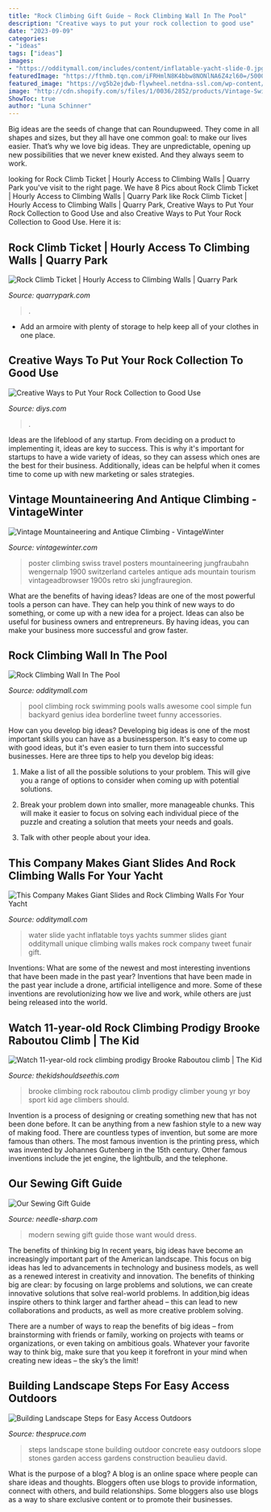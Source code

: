 ```yaml
---
title: "Rock Climbing Gift Guide ~ Rock Climbing Wall In The Pool"
description: "Creative ways to put your rock collection to good use"
date: "2023-09-09"
categories:
- "ideas"
tags: ["ideas"]
images:
- "https://odditymall.com/includes/content/inflatable-yacht-slide-0.jpg"
featuredImage: "https://fthmb.tqn.com/iFRHmlN8K4bbw8NONlNA6Z4zl60=/5000x3300/filters:fill(auto,1)/landscape-steps-big-579b9a5c5f9b589aa94e21ad.jpg"
featured_image: "https://vg5b2ejdwb-flywheel.netdna-ssl.com/wp-content/uploads/2014/05/watch-11-year-old-rock-climbing-1024x576.jpg"
image: "http://cdn.shopify.com/s/files/1/0036/2852/products/Vintage-Swiss-Climbing-Poster_600x.jpg?v=1316535675"
ShowToc: true
author: "Luna Schinner"
---
```



Big ideas are the seeds of change that can Roundupweed. They come in all shapes and sizes, but they all have one common goal: to make our lives easier. That’s why we love big ideas. They are unpredictable, opening up new possibilities that we never knew existed. And they always seem to work.

	

		
looking for Rock Climb Ticket | Hourly Access to Climbing Walls | Quarry Park you've visit to the right page. We have 8 Pics about Rock Climb Ticket | Hourly Access to Climbing Walls | Quarry Park like Rock Climb Ticket | Hourly Access to Climbing Walls | Quarry Park, Creative Ways to Put Your Rock Collection to Good Use and also Creative Ways to Put Your Rock Collection to Good Use. Here it is:
		
    
## Rock Climb Ticket | Hourly Access To Climbing Walls | Quarry Park

<img loading=lazy src="https://quarrypark.com/wp-content/uploads/2019/03/Rock_Climb-1024x505.jpg" onerror="this.onerror=null;this.src='https://tse3.mm.bing.net/th?id=OIP.dVuaD0Ms_W7zRy0nvMozVAHaDp&amp;pid=15.1';" alt="Rock Climb Ticket | Hourly Access to Climbing Walls | Quarry Park">

_Source: quarrypark.com_

>. 

	

- Add an armoire with plenty of storage to help keep all of your clothes in one place.

    
## Creative Ways To Put Your Rock Collection To Good Use

<img loading=lazy src="https://cdn.diys.com/wp-content/uploads/2016/07/rock-wall-art-1024x1016.jpg" onerror="this.onerror=null;this.src='https://tse1.mm.bing.net/th?id=OIP.a0YHu9FliSG-6Q83yjaciwHaHW&amp;pid=15.1';" alt="Creative Ways to Put Your Rock Collection to Good Use">

_Source: diys.com_

>. 

	

Ideas are the lifeblood of any startup. From deciding on a product to implementing it, ideas are key to success. This is why it's important for startups to have a wide variety of ideas, so they can assess which ones are the best for their business. Additionally, ideas can be helpful when it comes time to come up with new marketing or sales strategies.

    
## Vintage Mountaineering And Antique Climbing - VintageWinter

<img loading=lazy src="http://cdn.shopify.com/s/files/1/0036/2852/products/Vintage-Swiss-Climbing-Poster_600x.jpg?v=1316535675" onerror="this.onerror=null;this.src='https://tse1.mm.bing.net/th?id=OIP.x85deuoYikZHcmFljB_4zQAAAA&amp;pid=15.1';" alt="Vintage Mountaineering and Antique Climbing - VintageWinter">

_Source: vintagewinter.com_

>poster climbing swiss travel posters mountaineering jungfraubahn wengernalp 1900 switzerland carteles antique ads mountain tourism vintageadbrowser 1900s retro ski jungfrauregion. 

	

What are the benefits of having ideas?
Ideas are one of the most powerful tools a person can have. They can help you think of new ways to do something, or come up with a new idea for a project. Ideas can also be useful for business owners and entrepreneurs. By having ideas, you can make your business more successful and grow faster.

    
## Rock Climbing Wall In The Pool

<img loading=lazy src="http://odditymall.com/includes/content/rock-climbing-wall-in-the-pool-0.jpg" onerror="this.onerror=null;this.src='https://tse4.mm.bing.net/th?id=OIP.AA4gpCSWrhompcUGrF2fiQHaIp&amp;pid=15.1';" alt="Rock Climbing Wall In The Pool">

_Source: odditymall.com_

>pool climbing rock swimming pools walls awesome cool simple fun backyard genius idea borderline tweet funny accessories. 

	

How can you develop big ideas?
Developing big ideas is one of the most important skills you can have as a businessperson. It's easy to come up with good ideas, but it's even easier to turn them into successful businesses. Here are three tips to help you develop big ideas:
1. Make a list of all the possible solutions to your problem. This will give you a range of options to consider when coming up with potential solutions.

2. Break your problem down into smaller, more manageable chunks. This will make it easier to focus on solving each individual piece of the puzzle and creating a solution that meets your needs and goals.

3. Talk with other people about your idea.

    
## This Company Makes Giant Slides And Rock Climbing Walls For Your Yacht

<img loading=lazy src="https://odditymall.com/includes/content/inflatable-yacht-slide-0.jpg" onerror="this.onerror=null;this.src='https://tse1.mm.bing.net/th?id=OIP.DWvGbabVZ7qZq0ucTroLpQHaGf&amp;pid=15.1';" alt="This Company Makes Giant Slides and Rock Climbing Walls For Your Yacht">

_Source: odditymall.com_

>water slide yacht inflatable toys yachts summer slides giant odditymall unique climbing walls makes rock company tweet funair gift. 

	

Inventions: What are some of the newest and most interesting inventions that have been made in the past year?
Inventions that have been made in the past year include a drone, artificial intelligence and more. Some of these inventions are revolutionizing how we live and work, while others are just being released into the world.

    
## Watch 11-year-old Rock Climbing Prodigy Brooke Raboutou Climb | The Kid

<img loading=lazy src="https://vg5b2ejdwb-flywheel.netdna-ssl.com/wp-content/uploads/2014/05/watch-11-year-old-rock-climbing-1024x576.jpg" onerror="this.onerror=null;this.src='https://tse3.mm.bing.net/th?id=OIP.VJyAA6iqQadeRM_ExN9yhwHaEK&amp;pid=15.1';" alt="Watch 11-year-old rock climbing prodigy Brooke Raboutou climb | The Kid">

_Source: thekidshouldseethis.com_

>brooke climbing rock raboutou climb prodigy climber young yr boy sport kid age climbers should. 

	

Invention is a process of designing or creating something new that has not been done before. It can be anything from a new fashion style to a new way of making food. There are countless types of invention, but some are more famous than others. The most famous invention is the printing press, which was invented by Johannes Gutenberg in the 15th century. Other famous inventions include the jet engine, the lightbulb, and the telephone.

    
## Our Sewing Gift Guide

<img loading=lazy src="https://cdn.shopify.com/s/files/1/2016/4075/files/3_1024x1024.jpg?v=1574477650" onerror="this.onerror=null;this.src='https://tse4.mm.bing.net/th?id=OIP.Y2zTya-Sm5cbMTl0GY4mYgHaF7&amp;pid=15.1';" alt="Our Sewing Gift Guide">

_Source: needle-sharp.com_

>modern sewing gift guide those want would dress. 

	

The benefits of thinking big
In recent years, big ideas have become an increasingly important part of the American landscape. This focus on big ideas has led to advancements in technology and business models, as well as a renewed interest in creativity and innovation.
The benefits of thinking big are clear: by focusing on large problems and solutions, we can create innovative solutions that solve real-world problems. In addition,big ideas inspire others to think larger and farther ahead – this can lead to new collaborations and products, as well as more creative problem solving.

There are a number of ways to reap the benefits of big ideas – from brainstorming with friends or family, working on projects with teams or organizations, or even taking on ambitious goals. Whatever your favorite way to think big, make sure that you keep it forefront in your mind when creating new ideas – the sky’s the limit!

    
## Building Landscape Steps For Easy Access Outdoors

<img loading=lazy src="https://fthmb.tqn.com/iFRHmlN8K4bbw8NONlNA6Z4zl60=/5000x3300/filters:fill(auto,1)/landscape-steps-big-579b9a5c5f9b589aa94e21ad.jpg" onerror="this.onerror=null;this.src='https://tse4.mm.bing.net/th?id=OIP.BgHyYXiFGej2v-tpmkWNOAHaE4&amp;pid=15.1';" alt="Building Landscape Steps for Easy Access Outdoors">

_Source: thespruce.com_

>steps landscape stone building outdoor concrete easy outdoors slope stones garden access gardens construction beaulieu david. 

	

What is the purpose of a blog?
A blog is an online space where people can share ideas and thoughts. Bloggers often use blogs to provide information, connect with others, and build relationships. Some bloggers also use blogs as a way to share exclusive content or to promote their businesses.

